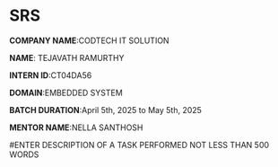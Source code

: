 # SRS

**COMPANY NAME**:CODTECH IT SOLUTION

**NAME**: TEJAVATH RAMURTHY

**INTERN ID**:CT04DA56

**DOMAIN**:EMBEDDED SYSTEM

**BATCH DURATION**:April 5th, 2025 to May 5th, 2025

**MENTOR NAME**:NELLA SANTHOSH

#ENTER DESCRIPTION OF A TASK PERFORMED NOT LESS THAN 500 WORDS
